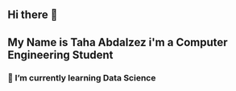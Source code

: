## Hi there 👋
## My Name is Taha Abdalzez i'm a Computer Engineering Student
### 🌱 I’m currently learning Data Science


<!--
**0xtaha/0xtaha** is a ✨ _special_ ✨ repository because its `README.md` (this file) appears on your GitHub profile.

Here are some ideas to get you started:

- 🔭 I’m currently working on Computer Enginering Degree
- 🌱 I’m currently learning Data Science and Probability 
- 👯 I’m looking to collaborate on ...
- 🤔 I’m looking for help with ...
- 💬 Ask me about ...
- 📫 How to reach me: ...
- 😄 Pronouns: ...
- ⚡ Fun fact: ...
-->
